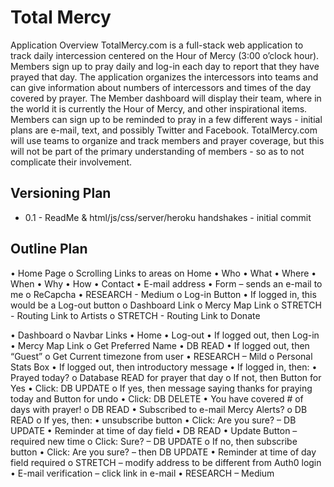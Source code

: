 Total Mercy
============
Application Overview
TotalMercy.com is a full-stack web application to track daily intercession centered on the Hour of Mercy (3:00 o’clock hour).  Members sign up to pray daily and log-in each day to report that they have prayed that day.  The application organizes the intercessors into teams and can give information about numbers of intercessors and times of the day covered by prayer.  The Member dashboard will display their team, where in the world it is currently the Hour of Mercy, and other inspirational items.  Members can sign up to be reminded to pray in a few different ways - initial plans are e-mail, text, and possibly Twitter and Facebook.   TotalMercy.com will use teams to organize and track members and prayer coverage, but this will not be part of the primary understanding of members - so as to not complicate their involvement.


Versioning Plan
---------------
* 0.1 - ReadMe & html/js/css/server/heroku handshakes - initial commit


Outline Plan
------------
•	Home Page
  o	Scrolling Links to areas on Home
    •	Who
    •	What
    •	Where
    •	When
    •	Why
    •	How
    •	Contact
    •	E-mail address
    •	Form – sends an e-mail to me
      o	ReCapcha
        •	RESEARCH - Medium
      o	Log-in Button
•	If logged in, this would be a Log-out button
  o	Dashboard Link
  o	Mercy Map Link
  o	STRETCH - Routing Link to Artists
  o	STRETCH - Routing Link to Donate

•	Dashboard
o	Navbar Links
•	Home
•	Log-out
•	If logged out, then Log-in
•	Mercy Map Link
o	Get Preferred Name
•	DB READ
•	If logged out, then “Guest”
o	Get Current timezone from user
•	RESEARCH – Mild
o	Personal Stats Box
•	If logged out, then introductory message
•	If logged in, then:
•	Prayed today?
o	Database READ for prayer that day
o	If not, then Button for Yes
•	Click: DB UPDATE
o	If yes, then message saying thanks for praying today and Button for undo
•	Click: DB DELETE
•	You have covered # of days with prayer!
o	DB READ
•	Subscribed to e-mail Mercy Alerts?
o	DB READ
o	If yes, then:
•	 unsubscribe button
•	Click: Are you sure? – DB UPDATE
•	Reminder at time of day field
•	DB READ
•	Update Button – required new time
o	Click: Sure? – DB UPDATE
o	If no, then subscribe button
•	Click: Are you sure? – then DB UPDATE
•	Reminder at time of day field required
o	STRETCH – modify address to be different from Auth0 login
•	E-mail verification – click link in e-mail
•	RESEARCH – Medium
